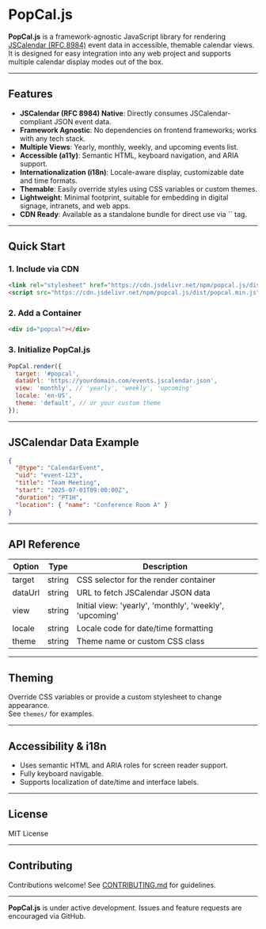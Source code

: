 # PopCal.js

**PopCal.js** is a framework-agnostic JavaScript library for rendering [JSCalendar (RFC 8984)](https://datatracker.ietf.org/doc/html/rfc8984) event data in accessible, themable calendar views.  
It is designed for easy integration into any web project and supports multiple calendar display modes out of the box.

---

## Features

- **JSCalendar (RFC 8984) Native**: Directly consumes JSCalendar-compliant JSON event data.
- **Framework Agnostic**: No dependencies on frontend frameworks; works with any tech stack.
- **Multiple Views**: Yearly, monthly, weekly, and upcoming events list.
- **Accessible (a11y)**: Semantic HTML, keyboard navigation, and ARIA support.
- **Internationalization (i18n)**: Locale-aware display, customizable date and time formats.
- **Themable**: Easily override styles using CSS variables or custom themes.
- **Lightweight**: Minimal footprint, suitable for embedding in digital signage, intranets, and web apps.
- **CDN Ready**: Available as a standalone bundle for direct use via `` tag.

---

## Quick Start

### 1. Include via CDN

```html
<link rel="stylesheet" href="https://cdn.jsdelivr.net/npm/popcal.js/dist/popcal.min.css">
<script src="https://cdn.jsdelivr.net/npm/popcal.js/dist/popcal.min.js"></script>
```

### 2. Add a Container

```html
<div id="popcal"></div>
```

### 3. Initialize PopCal.js

```javascript
PopCal.render({
  target: '#popcal',
  dataUrl: 'https://yourdomain.com/events.jscalendar.json',
  view: 'monthly', // 'yearly', 'weekly', 'upcoming'
  locale: 'en-US',
  theme: 'default', // or your custom theme
});
```

---

## JSCalendar Data Example

```json
{
  "@type": "CalendarEvent",
  "uid": "event-123",
  "title": "Team Meeting",
  "start": "2025-07-01T09:00:00Z",
  "duration": "PT1H",
  "location": { "name": "Conference Room A" }
}
```

---

## API Reference

| Option    | Type     | Description                                     |
|-----------|----------|-------------------------------------------------|
| target    | string   | CSS selector for the render container           |
| dataUrl   | string   | URL to fetch JSCalendar JSON data               |
| view      | string   | Initial view: 'yearly', 'monthly', 'weekly', 'upcoming' |
| locale    | string   | Locale code for date/time formatting            |
| theme     | string   | Theme name or custom CSS class                  |

---

## Theming

Override CSS variables or provide a custom stylesheet to change appearance.  
See `themes/` for examples.

---

## Accessibility & i18n

- Uses semantic HTML and ARIA roles for screen reader support.
- Fully keyboard navigable.
- Supports localization of date/time and interface labels.

---

## License

MIT License

---

## Contributing

Contributions welcome! See [CONTRIBUTING.md](CONTRIBUTING.md) for guidelines.

---

**PopCal.js** is under active development. Issues and feature requests are encouraged via GitHub.
